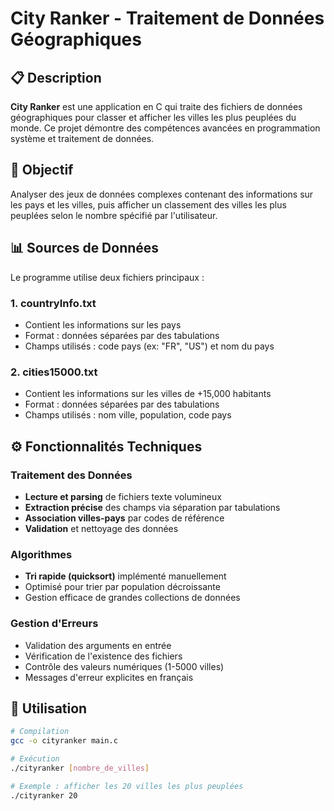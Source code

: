 # City Ranker - Traitement de Données Géographiques

## 📋 Description

**City Ranker** est une application en C qui traite des fichiers de données géographiques pour classer et afficher les villes les plus peuplées du monde. Ce projet démontre des compétences avancées en programmation système et traitement de données.

## 🎯 Objectif

Analyser des jeux de données complexes contenant des informations sur les pays et les villes, puis afficher un classement des villes les plus peuplées selon le nombre spécifié par l'utilisateur.

## 📊 Sources de Données

Le programme utilise deux fichiers principaux :

### 1. countryInfo.txt
- Contient les informations sur les pays
- Format : données séparées par des tabulations
- Champs utilisés : code pays (ex: "FR", "US") et nom du pays

### 2. cities15000.txt  
- Contient les informations sur les villes de +15,000 habitants
- Format : données séparées par des tabulations
- Champs utilisés : nom ville, population, code pays

## ⚙️ Fonctionnalités Techniques

### Traitement des Données
- **Lecture et parsing** de fichiers texte volumineux
- **Extraction précise** des champs via séparation par tabulations
- **Association villes-pays** par codes de référence
- **Validation** et nettoyage des données

### Algorithmes
- **Tri rapide (quicksort)** implémenté manuellement
- Optimisé pour trier par population décroissante
- Gestion efficace de grandes collections de données

### Gestion d'Erreurs
- Validation des arguments en entrée
- Vérification de l'existence des fichiers
- Contrôle des valeurs numériques (1-5000 villes)
- Messages d'erreur explicites en français

## 🚀 Utilisation

```bash
# Compilation
gcc -o cityranker main.c

# Exécution
./cityranker [nombre_de_villes]

# Exemple : afficher les 20 villes les plus peuplées
./cityranker 20
```

